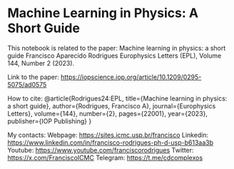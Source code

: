 # Machine Learning in Physics: A Short Guide

This notebook is related to the paper: 
Machine learning in physics: a short guide
Francisco Aparecido Rodrigues
Europhysics Letters (EPL), Volume 144, Number 2 (2023).

Link to the paper: 
https://iopscience.iop.org/article/10.1209/0295-5075/ad0575

How to cite:
@article{Rodrigues24:EPL,
  title={Machine learning in physics: a short guide},
  author={Rodrigues, Francisco A},
  journal={Europhysics Letters},
  volume={144},
  number={2},
  pages={22001},
  year={2023},
  publisher={IOP Publishing}
}

My contacts:
Webpage: https://sites.icmc.usp.br/francisco
Linkedin: https://www.linkedin.com/in/francisco-rodrigues-ph-d-usp-b613aa3b
Youtube: https://www.youtube.com/franciscorodrigues
Twitter: https://x.com/FranciscoICMC
Telegram: https://t.me/cdcomplexos

